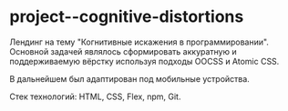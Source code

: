 # project--cognitive-distortions
Лендинг на тему "Когнитивные искажения в программировании". Основной задачей являлось сформировать аккуратную и поддерживаемую вёрстку используя подходы OOCSS и Atomic CSS.

В дальнейшем был адаптирован под мобильные устройства.

Стек технологий: HTML, CSS, Flex, npm, Git.
